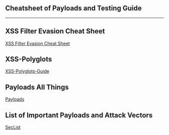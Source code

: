 ## Cheatsheet of Payloads and Testing Guide
****
<h2>XSS Filter Evasion Cheat Sheet</h2>
<a href="https://www.owasp.org/index.php/XSS_Filter_Evasion_Cheat_Sheet#URL_encoding">XSS Filter Evasion Cheat Sheet</a>
<h2>XSS-Polyglots</h2>
<a href="https://github.com/0xsobky/HackVault/wiki/Unleashing-an-Ultimate-XSS-Polyglot">XSS-Polyglots-Guide</a>
<h2>Payloads All Things</h2>
<a href="https://github.com/swisskyrepo/PayloadsAllTheThings">Payloads</a>
<h2>List of Important Payloads and Attack Vectors</h2>
<a href="https://github.com/danielmiessler/SecLists">SecList</a>
